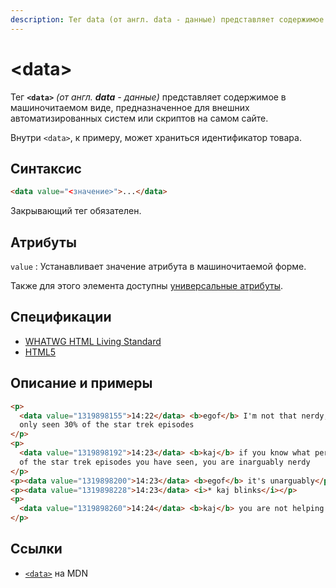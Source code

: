 ```yaml
---
description: Тег data (от англ. data - данные) представляет содержимое в машиночитаемом виде, предназначенное для внешних автоматизированных систем или скриптов на самом сайте
---
```


# &lt;data&gt;

Тег **`<data>`** _(от англ. **data** - данные)_ представляет содержимое в машиночитаемом виде, предназначенное для внешних автоматизированных систем или скриптов на самом сайте.

Внутри `<data>`, к примеру, может храниться идентификатор товара.

## Синтаксис

```html
<data value="<значение>">...</data>
```

Закрывающий тег обязателен.

## Атрибуты

`value`
: Устанавливает значение атрибута в машиночитаемой форме.

Также для этого элемента доступны [универсальные атрибуты](uni-attr.md).

## Спецификации

- [WHATWG HTML Living Standard](https://html.spec.whatwg.org/multipage/semantics.html#the-data-element)
- [HTML5](http://www.w3.org/TR/html5/text-level-semantics.html#the-data-element)

## Описание и примеры

```html
<p>
  <data value="1319898155">14:22</data> <b>egof</b> I'm not that nerdy, I've
  only seen 30% of the star trek episodes
</p>
<p>
  <data value="1319898192">14:23</data> <b>kaj</b> if you know what percentage
  of the star trek episodes you have seen, you are inarguably nerdy
</p>
<p><data value="1319898200">14:23</data> <b>egof</b> it's unarguably</p>
<p><data value="1319898228">14:23</data> <i>* kaj blinks</i></p>
<p>
  <data value="1319898260">14:24</data> <b>kaj</b> you are not helping your case
</p>
```

## Ссылки

- [`<data>`](https://developer.mozilla.org/ru/docs/Web/HTML/Element/data) на MDN
